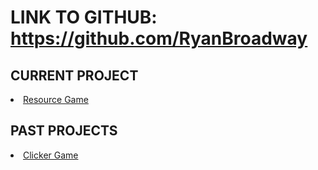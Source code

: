 # LINK TO GITHUB: https://github.com/RyanBroadway

## CURRENT PROJECT

<li>
    <a href="/Portfolio/Collage_FMP">Resource Game</a>
</li>
 
 
## PAST PROJECTS

<li>
    <a href="/Portfolio/Clicker">Clicker Game</a>
</li>




